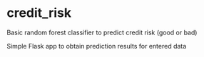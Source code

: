 # credit_risk

Basic random forest classifier to predict credit risk (good or bad)

Simple Flask app to obtain prediction results for entered data

